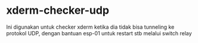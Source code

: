 # xderm-checker-udp
Ini digunakan untuk checker xderm ketika dia tidak bisa tunneling ke protokol UDP, dengan bantuan esp-01 untuk restart stb melalui switch relay
